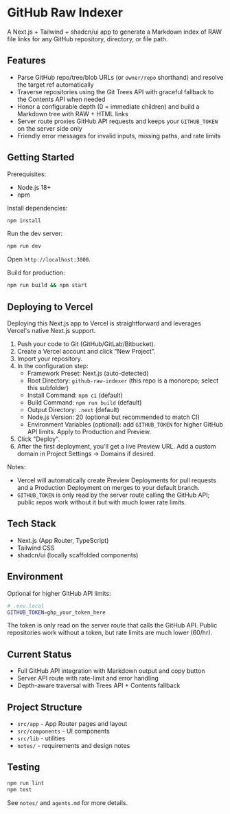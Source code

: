 # GitHub Raw Indexer

A Next.js + Tailwind + shadcn/ui app to generate a Markdown index of RAW file links for any GitHub repository, directory, or file path.

## Features

- Parse GitHub repo/tree/blob URLs (or `owner/repo` shorthand) and resolve the target ref automatically
- Traverse repositories using the Git Trees API with graceful fallback to the Contents API when needed
- Honor a configurable depth (0 = immediate children) and build a Markdown tree with RAW + HTML links
- Server route proxies GitHub API requests and keeps your `GITHUB_TOKEN` on the server side only
- Friendly error messages for invalid inputs, missing paths, and rate limits

## Getting Started

Prerequisites:
- Node.js 18+
- npm

Install dependencies:

```bash
npm install
```

Run the dev server:

```bash
npm run dev
```

Open `http://localhost:3000`.

Build for production:

```bash
npm run build && npm start
```

## Deploying to Vercel

Deploying this Next.js app to Vercel is straightforward and leverages Vercel's native Next.js support.

1. Push your code to Git (GitHub/GitLab/Bitbucket).
2. Create a Vercel account and click "New Project".
3. Import your repository.
4. In the configuration step:
   - Framework Preset: Next.js (auto-detected)
   - Root Directory: `github-raw-indexer` (this repo is a monorepo; select this subfolder)
   - Install Command: `npm ci` (default)
   - Build Command: `npm run build` (default)
   - Output Directory: `.next` (default)
   - Node.js Version: 20 (optional but recommended to match CI)
   - Environment Variables (optional): add `GITHUB_TOKEN` for higher GitHub API limits. Apply to Production and Preview.
5. Click "Deploy".
6. After the first deployment, you'll get a live Preview URL. Add a custom domain in Project Settings → Domains if desired.

Notes:
- Vercel will automatically create Preview Deployments for pull requests and a Production Deployment on merges to your default branch.
- `GITHUB_TOKEN` is only read by the server route calling the GitHub API; public repos work without it but with much lower rate limits.

## Tech Stack
- Next.js (App Router, TypeScript)
- Tailwind CSS
- shadcn/ui (locally scaffolded components)

## Environment
Optional for higher GitHub API limits:

```bash
# .env.local
GITHUB_TOKEN=ghp_your_token_here
```

The token is only read on the server route that calls the GitHub API. Public repositories work without a token, but rate limits are much lower (60/hr).

## Current Status
- Full GitHub API integration with Markdown output and copy button
- Server API route with rate-limit and error handling
- Depth-aware traversal with Trees API + Contents fallback

## Project Structure
- `src/app` - App Router pages and layout
- `src/components` - UI components
- `src/lib` - utilities
- `notes/` - requirements and design notes

## Testing

```bash
npm run lint
npm test
```

See `notes/` and `agents.md` for more details.